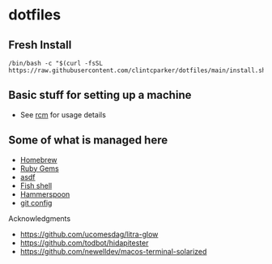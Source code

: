 # dotfiles

## Fresh Install
```
/bin/bash -c "$(curl -fsSL https://raw.githubusercontent.com/clintcparker/dotfiles/main/install.sh)"
```

## Basic stuff for setting up a machine

- See [rcm](https://github.com/thoughtbot/rcm) for usage details

## Some of what is managed here
- [Homebrew](https://brew.sh/) 
- [Ruby Gems](https://rubygems.org/)
- [asdf](https://asdf-vm.com/)
- [Fish shell](https://fishshell.com/)
- [Hammerspoon](https://www.hammerspoon.org/)
- [git config](https://git-scm.com/docs/git-config/)

Acknowledgments
- https://github.com/ucomesdag/litra-glow
- https://github.com/todbot/hidapitester
- https://github.com/newelldev/macos-terminal-solarized
